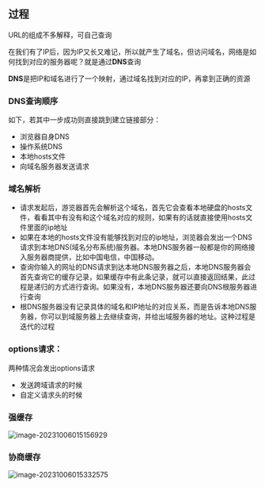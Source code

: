 ## 过程

URL的组成不多解释，可自己查询

在我们有了IP后，因为IP又长又难记，所以就产生了域名，但访问域名，网络是如何找到对应的服务器呢？就是通过**DNS**查询

**DNS**是把IP和域名进行了一个映射，通过域名找到对应的IP，再拿到正确的资源

### **DNS**查询顺序

如下，若其中一步成功则直接跳到建立链接部分：

+ 浏览器自身DNS
+ 操作系统DNS
+ 本地hosts文件
+ 向域名服务器发送请求

### 域名解析

+ 请求发起后，游览器首先会解析这个域名，首先它会查看本地硬盘的hosts文件，看看其中有没有和这个域名对应的规则，如果有的话就直接使用hosts文件里面的ip地址
+ 如果在本地的hosts文件没有能够找到对应的ip地址，浏览器会发出一个DNS请求到本地DNS(域名分布系统)服务器。本地DNS服务器一般都是你的网络接入服务器商提供，比如中国电信，中国移动。
+ 查询你输入的网址的DNS请求到达本地DNS服务器之后，本地DNS服务器会首先查询它的缓存记录，如果缓存中有此条记录，就可以直接返回结果，此过程是递归的方式进行查询。如果没有，本地DNS服务器还要向DNS根服务器进行查询
+ 根DNS服务器没有记录具体的域名和IP地址的对应关系，而是告诉本地DNS服务器，你可以到域服务器上去继续查询，并给出域服务器的地址。这种过程是迭代的过程

### options请求：

两种情况会发出options请求

+ 发送跨域请求的时候
+ 自定义请求头的时候

### 强缓存

![image-20231006015156929](https://chen-1320883525.cos.ap-chengdu.myqcloud.com/img/image-20231006015156929.png)

### 协商缓存

![image-20231006015332575](https://chen-1320883525.cos.ap-chengdu.myqcloud.com/img/image-20231006015332575.png)

